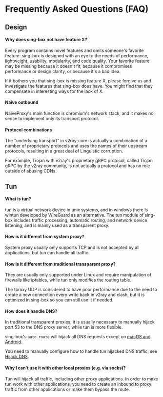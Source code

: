 # Frequently Asked Questions (FAQ)

## Design

#### Why does sing-box not have feature X?

Every program contains novel features and omits someone's favorite feature. sing-box is designed with an eye to the
needs of performance, lightweight, usability, modularity, and code quality. Your favorite feature may be missing because
it doesn't fit, because it compromises performance or design clarity, or because it's a bad idea.

If it bothers you that sing-box is missing feature X, please forgive us and investigate the features that sing-box does
have. You might find that they compensate in interesting ways for the lack of X.

#### Naive outbound

NaïveProxy's main function is chromium's network stack, and it makes no sense to implement only its transport protocol.

#### Protocol combinations

The "underlying transport" in v2ray-core is actually a combination of a number of proprietary protocols and uses the
names of their upstream protocols, resulting in a great deal of Linguistic corruption.

For example, Trojan with v2ray's proprietary gRPC protocol, called Trojan gRPC by the v2ray community, is not actually a
protocol and has no role outside of abusing CDNs.

## Tun

#### What is tun?

tun is a virtual network device in unix systems, and in windows there is wintun developed by WireGuard as an
alternative. The tun module of sing-box includes traffic processing, automatic routing, and network device listening,
and is mainly used as a transparent proxy.

#### How is it different from system proxy?

System proxy usually only supports TCP and is not accepted by all applications, but tun can handle all traffic.

#### How is it different from traditional transparent proxy?

They are usually only supported under Linux and require manipulation of firewalls like iptables, while tun only modifies
the routing table.

The tproxy UDP is considered to have poor performance due to the need to create a new connection every write back in
v2ray and clash, but it is optimized in sing-box so you can still use it if needed.

#### How does it handle DNS?

In traditional transparent proxies, it is usually necessary to manually hijack port 53 to the DNS proxy server, while
tun is more flexible.

sing-box's `auto_route` will hijack all DNS requests except on [macOS and Android](./known-issues#dns).

You need to manually configure how to handle tun hijacked DNS traffic, see [Hijack DNS](/examples/dns-hijack).

#### Why I can't use it with other local proxies (e.g. via socks)?

Tun will hijack all traffic, including other proxy applications. In order to make tun work with other applications, you
need to create an inbound to proxy traffic from other applications or make them bypass the route.
